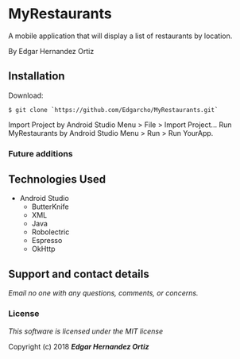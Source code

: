 # MyRestaurants

A mobile application that will display a list of restaurants by location.

By Edgar Hernandez Ortiz

## Installation

Download:

    $ git clone `https://github.com/Edgarcho/MyRestaurants.git`

Import Project by Android Studio Menu > File > Import Project...
Run MyRestaurants by Android Studio Menu > Run > Run YourApp.

### Future additions


## Technologies Used
  * Android Studio
    * ButterKnife
    * XML
    * Java
    * Robolectric
    * Espresso
    * OkHttp

## Support and contact details

_Email no one with any questions, comments, or concerns._

### License

*This software is licensed under the MIT license*

Copyright (c) 2018 **_Edgar Hernandez Ortiz_**
